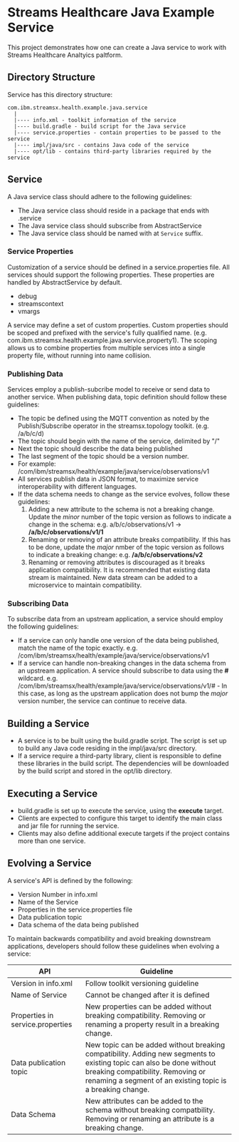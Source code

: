 # Streams Healthcare Java Example Service

This project demonstrates how one can create a Java service to work with Streams Healthcare Analtyics paltform.  

## Directory Structure

Service has this directory structure:

```
com.ibm.streamsx.health.example.java.service
  |
  |---- info.xml - toolkit information of the service
  |---- build.gradle - build script for the Java service 
  |---- service.properties - contain properties to be passed to the service
  |---- impl/java/src - contains Java code of the service 
  |---- opt/lib - contains third-party libraries required by the service
```

## Service

A Java service class should adhere to the following guidelines:

* The Java service class should reside in a package that ends with .service
* The Java service class should subscribe from AbstractService
* The Java service class should be named with at `Service` suffix. 

### Service Properties

Customization of a service should be defined in a service.properties file.  All services should support the following properties.  These properties are handled by AbstractService by default.

* debug
* streamscontext
* vmargs

A service may define a set of custom properties.  Custom properties should be scoped and prefixed with the service's fully qualified name.  (e.g.  com.ibm.streamsx.health.example.java.service.property1).   The scoping allows us to combine properties from multiple services into a single property file, without running into name collision.    

### Publishing Data

Services employ a publish-subcribe model to receive or send data to another service.  When publishing data, topic definition should follow these guidelines:

* The topic be defined using the MQTT convention as noted by the Publish/Subscribe operator in the streamsx.topology toolkit. (e.g. /a/b/c/d)
* The topic should begin with the name of the service, delimited by "/"
* Next the topic should describe the data being published  
* The last segment of the topic should be a version number.  
* For example: /com/ibm/streamsx/health/example/java/service/observations/v1
* All services publish data in JSON format, to maximize service interoperability with different languages.  
* If the data schema needs to change as the service evolves, follow these guidelines:
    1.  Adding a new attribute to the schema is not a breaking change.  Update the *minor* number of the topic version as follows to indicate a change in the schema:  e.g. a/b/c/observations/v1 -> **/a/b/c/observations/v1/1**
    1.  Renaming or removing of an attribute breaks compatibility.  If this has to be done, update the *major* nmber of the topic version as follows to indicate a breaking change:  e.g. **/a/b/c/observations/v2** 
    1.  Renaming or removing attributes is discouraged as it breaks application compatibility.  It is recommended that existing data stream is maintained.  New data stream can be added to a microservice to maintain compatibility.
 
### Subscribing Data

To subscribe data from an upstream application, a service should employ the following guidelines:

* If a service can only handle one version of the data being published, match the name of the topic exactly.  e.g. /com/ibm/streamsx/health/example/java/service/observations/v1
* If a service can handle non-breaking changes in the data schema from an upstream application.  A service should subscribe to data using the **#** wildcard.  e.g. /com/ibm/streamsx/health/example/java/service/observations/v1/# - In this case, as long as the upstream application does not bump the *major* version number, the service can continue to receive data.
        
## Building a Service

* A service is to be built using the build.gradle script.  The script is set up to build any Java code residing in the impl/java/src directory.
* If a service require a third-party library, client is responsible to define these libraries in the build script.  The dependencies will be downloaded
by the build script and  stored in the opt/lib directory.  

## Executing a Service

* build.gradle is set up to execute the service, using the **execute** target.  
* Clients are expected to configure this target to identify the main class and jar file for running the service.
* Clients may also define additional execute targets if the project contains more than one service.


## Evolving a Service

A service's API is defined by the following:

* Version Number in info.xml
* Name of the Service
* Properties in the service.properties file
* Data publication topic
* Data schema of the data being published

To maintain backwards compatibility and avoid breaking downstream applications, developers should follow these guidelines when evolving a service:

|API     |Guideline |
|--------|----------|
|Version in info.xml | Follow toolkit versioning guideline |
|Name of Service | Cannot be changed after it is defined |
|Properties in service.properties | New properties can be added without breaking compatibility.  Removing or renaming a property result in a breaking change. |
|Data publication topic | New topic can be added without breaking compatibility.  Adding new segments to existing topic can also be done without breaking compatibility.  Removing or renaming a segment of an existing topic is a breaking change.|
|Data Schema | New attributes can be added to the schema without breaking compatbility.  Removing or renaming an attribute is a breaking change.|
